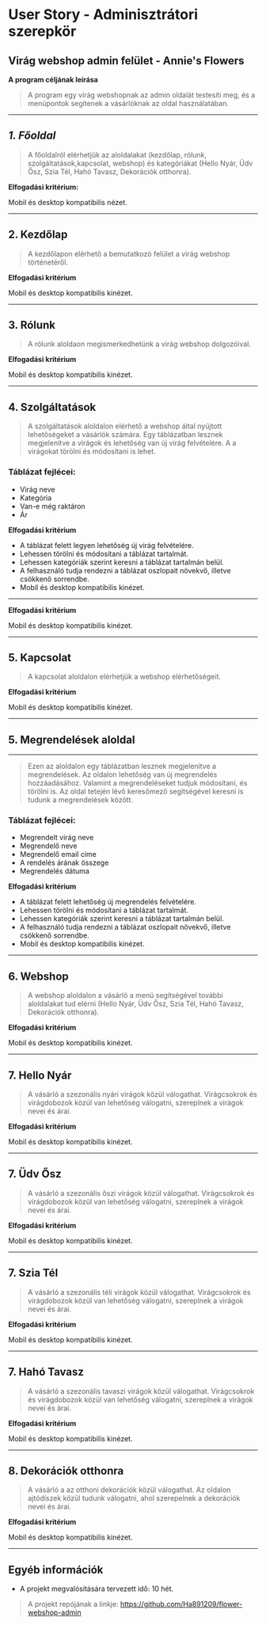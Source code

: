 # **User Story - Adminisztrátori szerepkör**


## **Virág webshop admin felület - Annie's Flowers**

**A program céljának leírása**
> A program egy virág webshopnak az admin oldalát testesíti meg, és a menüpontok segítenek a vásárlóknak az oldal használatában.
---
## _**1. Főoldal**_
> A főoldalról elérhetjük az aloldalakat (kezdőlap, rólunk, szolgáltatások,kapcsolat, webshop) és kategóriákat (Hello Nyár, Üdv Ősz, Szia Tél, Hahó Tavasz, Dekorációk otthonra).

**Elfogadási kritérium:**  

Mobil és desktop kompatibilis nézet.

---
## **2. Kezdőlap**

> A kezdőlapon elérhető a bemutatkozó felület a virág webshop történetéről. 

**Elfogadási kritérium**

Mobil és desktop kompatibilis kinézet.

---

## **3. Rólunk**

> A rólunk aloldaon megismerkedhetünk a virág webshop dolgozóival. 

**Elfogadási kritérium**

Mobil és desktop kompatibilis kinézet.

---
## **4. Szolgáltatások**

> A szolgáltatások aloldalon elérhető a webshop által nyújtott lehetőségeket a vásárlók számára. 
Egy táblázatban lesznek megjelenítve a virágok és lehetőség van új virág felvételére. A a virágokat törölni és módosítani is lehet. 

### Táblázat fejlécei:
- Virág neve
- Kategória
- Van-e még raktáron
- Ár

**Elfogadási kritérium**

- A táblázat felett legyen lehetőség új virág felvételére.
- Lehessen törölni és módosítani a táblázat tartalmát. 
- Lehessen kategóriák szerint keresni a táblázat tartalmán belül.
- A felhasználó tudja rendezni a táblázat oszlopait növekvő, illetve csökkenő sorrendbe. 
- Mobil és desktop kompatibilis kinézet.
---

**Elfogadási kritérium**

Mobil és desktop kompatibilis kinézet.

---
## **5. Kapcsolat**

> A kapcsolat aloldalon elérhetjük a webshop elérhetőségeit. 

**Elfogadási kritérium**

Mobil és desktop kompatibilis kinézet.

---

## **5. Megrendelések aloldal**
---
> Ezen az aloldalon egy táblázatban lesznek megjelenítve a megrendelések. Az oldalon lehetőség van új megrendelés hozzáadásához. Valamint a megrendeléseket tudjuk módosítani, és törölni is. 
Az oldal tetején lévő keresőmező segítségével keresni is tudunk a megrendelések között. 

### Táblázat fejlécei:
 - Megrendelt virág neve
 - Megrendelő neve
 - Megrendelő email címe
 - A rendelés árának összege
 - Megrendelés dátuma

**Elfogadási kritérium**

- A táblázat felett lehetőség új megrendelés felvételére.
- Lehessen törölni és módosítani a táblázat tartalmát. 
- Lehessen kategóriák szerint keresni a táblázat tartalmán belül.
- A felhasználó tudja rendezni a táblázat oszlopait növekvő, illetve csökkenő sorrendbe. 
- Mobil és desktop kompatibilis kinézet.
---
## **6. Webshop**

> A webshop aloldalon a vásárló a menü segítségével további aloldalakat tud elérni (Hello Nyár, Üdv Ősz, Szia Tél, Hahó Tavasz, Dekorációk otthonra). 

**Elfogadási kritérium**

Mobil és desktop kompatibilis kinézet.

---
## **7. Hello Nyár**

> A vásárló a szezonális nyári virágok közül válogathat. Virágcsokrok és virágdobozok közül van lehetőség válogatni, szereplnek a virágok nevei és árai.

**Elfogadási kritérium**

Mobil és desktop kompatibilis kinézet.

---
## **7. Üdv Ősz**

> A vásárló a szezonális őszi virágok közül válogathat. Virágcsokrok és virágdobozok közül van lehetőség válogatni, szereplnek a virágok nevei és árai.

**Elfogadási kritérium**

Mobil és desktop kompatibilis kinézet.

---
## **7. Szia Tél**

> A vásárló a szezonális téli virágok közül válogathat. Virágcsokrok és virágdobozok közül van lehetőség válogatni, szereplnek a virágok nevei és árai.

**Elfogadási kritérium**

Mobil és desktop kompatibilis kinézet.

---
## **7. Hahó Tavasz**

> A vásárló a szezonális tavaszi virágok közül válogathat. Virágcsokrok és virágdobozok közül van lehetőség válogatni, szereplnek a virágok nevei és árai.

**Elfogadási kritérium**

Mobil és desktop kompatibilis kinézet.

---
## **8. Dekorációk otthonra**

> A vásárló a az otthoni dekorációk közül válogathat. Az oldalon ajtódíszek közül tudunk válogatni, ahol szerepelnek a dekorációk nevei és árai.

**Elfogadási kritérium**

Mobil és desktop kompatibilis kinézet.

---
## **Egyéb információk**

- A projekt megvalósítására tervezett idő: 10 hét. 
> A projekt repójának a linkje: https://github.com/Ha891209/flower-webshop-admin
   